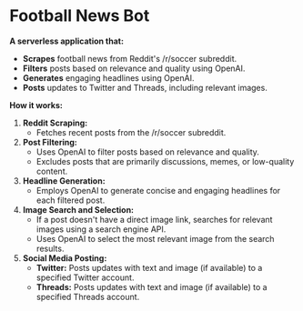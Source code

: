 # Football News Bot

**A serverless application that:**

- **Scrapes** football news from Reddit's /r/soccer subreddit.
- **Filters** posts based on relevance and quality using OpenAI.
- **Generates** engaging headlines using OpenAI.
- **Posts** updates to Twitter and Threads, including relevant images.

**How it works:**

1. **Reddit Scraping:**
   - Fetches recent posts from the /r/soccer subreddit.
2. **Post Filtering:**
   - Uses OpenAI to filter posts based on relevance and quality.
   - Excludes posts that are primarily discussions, memes, or low-quality content.
3. **Headline Generation:**
   - Employs OpenAI to generate concise and engaging headlines for each filtered post.
4. **Image Search and Selection:**
   - If a post doesn't have a direct image link, searches for relevant images using a search engine API.
   - Uses OpenAI to select the most relevant image from the search results.
5. **Social Media Posting:**
   - **Twitter:** Posts updates with text and image (if available) to a specified Twitter account.
   - **Threads:** Posts updates with text and image (if available) to a specified Threads account.
